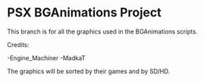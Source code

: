 # PSX BGAnimations Project

This branch is for all the graphics used in the BGAnimations scripts.

Credits:

-Engine_Machiner
-MadkaT

The graphics will be sorted by their games and by SD/HD.

